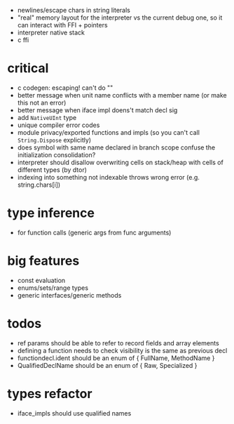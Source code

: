 * newlines/escape chars in string literals
* "real" memory layout for the interpreter vs the current debug one, so it can interact with FFI + pointers
* interpreter native stack
* c ffi

# critical

* c codegen: escaping! can't do ""
* better message when unit name conflicts with a member name (or make this not an error)
* better message when iface impl doens't match decl sig
* add `NativeUInt` type
* unique compiler error codes
* module privacy/exported functions and impls (so you can't call `String.Dispose` explicitly)
* does symbol with same name declared in branch scope confuse the initialization consolidation?
* interpreter should disallow overwriting cells on stack/heap with cells of different types (by dtor)
* indexing into something not indexable throws wrong error (e.g. string.chars[i])

# type inference
* for function calls (generic args from func arguments)

# big features

* const evaluation
* enums/sets/range types
* generic interfaces/generic methods

# todos

* ref params should be able to refer to record fields and array elements
* defining a function needs to check visibility is the same as previous decl
* functiondecl.ident should be an enum of { FullName, MethodName }
* QualifiedDeclName should be an enum of { Raw, Specialized }

# types refactor

* iface_impls should use qualified names